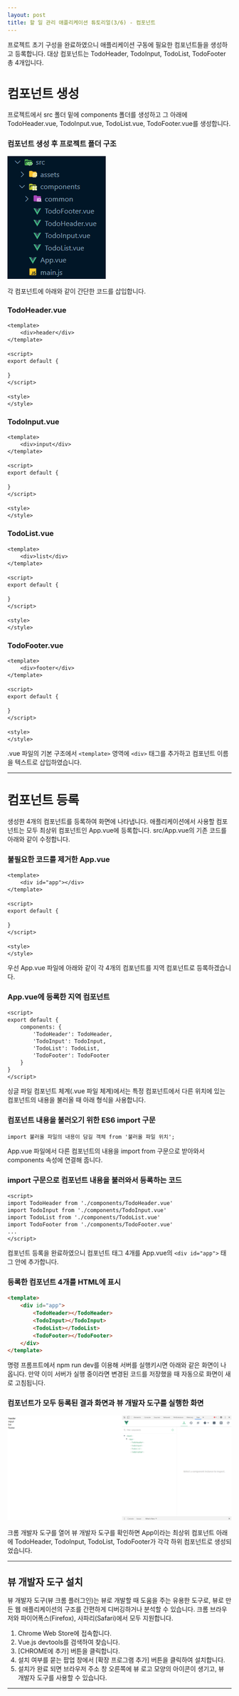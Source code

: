 ```yaml
---
layout: post
title: 할 일 관리 애플리케이션 튜토리얼(3/6) - 컴포넌트
---
```


프로젝트 초기 구성을 완료하였으니 애플리케이션 구동에 필요한 컴포넌트들을 생성하고 등록합니다. 대상 컴포넌트는 TodoHeader, TodoInput, TodoList, TodoFooter 총 4개입니다.

# 컴포넌트 생성

프로젝트에서 src 폴더 밑에 components 폴더를 생성하고 그 아래에 TodoHeader.vue, TodoInput.vue, TodoList.vue, TodoFooter.vue를 생성합니다.

### 컴포넌트 생성 후 프로젝트 폴더 구조

![todocomponent](/images/todocomponent.PNG)

각 컴포넌트에 아래와 같이 간단한 코드를 삽입합니다.

### TodoHeader.vue

```
<template>
    <div>header</div>
</template>

<script>
export default {

}
</script>

<style>
</style>
```

### TodoInput.vue

```
<template>
    <div>input</div>
</template>

<script>
export default {

}
</script>

<style>
</style>
```

### TodoList.vue

```
<template>
    <div>list</div>
</template>

<script>
export default {

}
</script>

<style>
</style>
```

### TodoFooter.vue

```
<template>
    <div>footer</div>
</template>

<script>
export default {

}
</script>

<style>
</style>
```

.vue 파일의 기본 구조에서 `<template>` 영역에 `<div>` 태그를 추가하고 컴포넌트 이름을 텍스트로 삽입하였습니다.

***

# 컴포넌트 등록

생성한 4개의 컴포넌트를 등록하여 화면에 나타냅니다. 애플리케이션에서 사용할 컴포넌트는 모두 최상위 컴포넌트인 App.vue에 등록합니다. src/App.vue의 기존 코드를 아래와 같이 수정합니다.

### 불필요한 코드를 제거한 App.vue

```
<template>
    <div id="app"></div>
</template>

<script>
export default {

}
</script>

<style>
</style>
```

우선 App.vue 파일에 아래와 같이 각 4개의 컴포넌트를 지역 컴포넌트로 등록하겠습니다.

### App.vue에 등록한 지역 컴포넌트

```
<script>
export default {
    components: {
        'TodoHeader': TodoHeader,
        'TodoInput': TodoInput,
        'TodoList': TodoList,
        'TodoFooter': TodoFooter
    }
}
</script>
```

싱글 파일 컴포넌트 체계(.vue 파일 체계)에서는 특정 컴포넌트에서 다른 위치에 있는 컴포넌트의 내용을 불러올 때 아래 형식을 사용합니다.

### 컴포넌트 내용을 불러오기 위한 ES6 import 구문

`import 불러올 파일의 내용이 담길 객체 from '불러올 파일 위치';`

App.vue 파일에서 다른 컴포넌트의 내용을 import from 구문으로 받아와서 components 속성에 연결해 줍니다.

### import 구문으로 컴포넌트 내용을 불러와서 등록하는 코드

```
<script>
import TodoHeader from './components/TodoHeader.vue'
import TodoInput from './components/TodoInput.vue'
import TodoList from './components/TodoList.vue'
import TodoFooter from './components/TodoFooter.vue'
...
</script>
```

컴포넌트 등록을 완료하였으니 컴포넌트 태그 4개를 App.vue의 `<div id="app">` 태그 안에 추가합니다.

### 등록한 컴포넌트 4개를 HTML에 표시

```html
<template>
    <div id="app">
        <TodoHeader></TodoHeader>
        <TodoInput></TodoInput>
        <TodoList></TodoList>
        <TodoFooter></TodoFooter>
    </div>
</template>
```

명령 프롬프트에서 npm run dev를 이용해 서버를 실행키시면 아래와 같은 화면이 나옵니다. 만약 이미 서버가 실행 중이라면 변경된 코드를 저장했을 때 자동으로 화면이 새로 고침됩니다.

### 컴포넌트가 모두 등록된 결과 화면과 뷰 개발자 도구를 실행한 화면

![todocomponents](/images/todocomponents.PNG)

크롬 개발자 도구를 열어 뷰 개발자 도구를 확인하면 App이라는 최상위 컴포넌트 아래에 TodoHeader, TodoInput, TodoList, TodoFooter가 각각 하위 컴포넌트로 생성되었습니다.

---

## 뷰 개발자 도구 설치

뷰 개발자 도구(뷰 크롬 플러그인)는 뷰로 개발할 때 도움을 주는 유용한 도구로, 뷰로 만든 웹 애플리케이션의 구조를 간편하게 디버깅하거나 분석할 수 있습니다. 크롬 브라우저와 파이어폭스(Firefox), 사파리(Safari)에서 모두 지원합니다.

1. Chrome Web Store에 접속합니다.
2. Vue.js devtools를 검색하여 찾습니다.
3. [CHROME에 추가] 버튼을 클릭합니다.
4. 설치 여부를 묻는 팝업 창에서 [확장 프로그램 추가] 버튼을 클릭하여 설치합니다.
5. 설치가 완료 되면 브라우저 주소 창 오른쪽에 뷰 로고 모양의 아이콘이 생기고, 뷰 개발자 도구를 사용할 수 있습니다. 

***